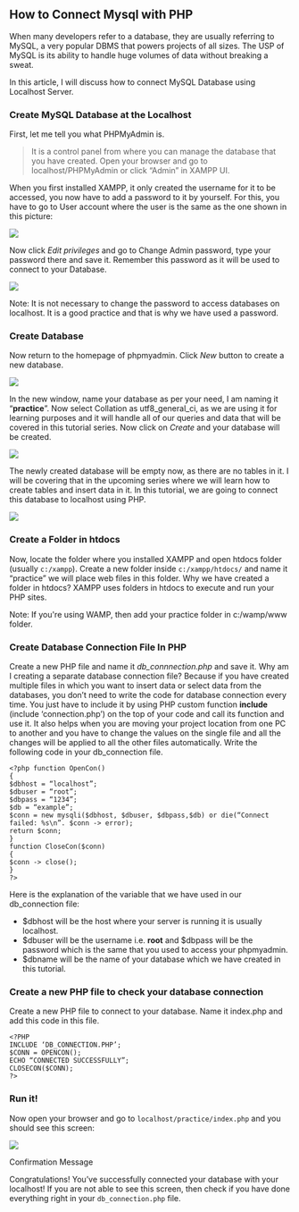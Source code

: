 ## How to Connect Mysql with PHP

When many developers refer to a database, they are usually referring to MySQL, a
very popular DBMS that powers projects of all sizes. The USP of MySQL is its
ability to handle huge volumes of data without breaking a sweat.

In this article, I will discuss how to connect MySQL Database using Localhost Server.


### Create MySQL Database at the Localhost

First, let me tell you what PHPMyAdmin is. 

> It is a control panel from where you can manage the database that you have created. Open your browser and go to
localhost/PHPMyAdmin or click “Admin” in XAMPP UI.

When you first installed XAMPP, it only created the username for it to be
accessed, you now have to add a password to it by yourself. For this, you have
to go to User account where the user is the same as the one shown in this picture:

![](https://cdn-images-1.medium.com/max/880/0*Kjc-5Hwt0tHeDZJE.png)

Now click *Edit privileges* and go to Change Admin password, type your password
there and save it. Remember this password as it will be used to connect to your
Database.

![](https://cdn-images-1.medium.com/max/880/0*Bf6g12KPGGtGDHuS.png)

Note: It is not necessary to change the password to access databases on localhost.
It is a good practice and that is why we have used a password.

### Create Database

Now return to the homepage of phpmyadmin. Click *New* button to create a new
database.

![](https://cdn-images-1.medium.com/max/880/0*7IUxi9DeitEReIya.png)

In the new window, name your database as per your need, I am naming it
“**practice**”. Now select Collation as utf8_general_ci, as we are using it for
learning purposes and it will handle all of our queries and data that will be
covered in this tutorial series. Now click on *Create* and your database will be
created.

![](https://cdn-images-1.medium.com/max/880/0*2Cysb8IhDpvzDuQ7.png)

The newly created database will be empty now, as there are no tables in it. I
will be covering that in the upcoming series where we will learn how to create
tables and insert data in it. In this tutorial, we are going to connect this
database to localhost using PHP.

![](https://cdn-images-1.medium.com/max/880/0*zjlRKjiDUjimMy7q.png)

### Create a Folder in htdocs

Now, locate the folder where you installed XAMPP and open htdocs folder (usually `c:/xampp`). Create a new folder inside `c:/xampp/htdocs/` and name it “practice” we will place web files in this folder.
Why we have created a folder in htdocs? XAMPP uses folders in htdocs to execute and run your PHP sites.

Note: If you're using WAMP, then add your practice folder in c:/wamp/www folder.

### Create Database Connection File In PHP

Create a new PHP file and name it *db_connnection.php* and save it. Why am I
creating a separate database connection file? Because if you have created
multiple files in which you want to insert data or select data from the
databases, you don’t need to write the code for database connection every time.
You just have to include it by using PHP custom function **include** (include
‘connection.php’) on the top of your code and call its function and use it. It
also helps when you are moving your project location from one PC to another and
you have to change the values on the single file and all the changes will be
applied to all the other files automatically. Write the following code in your
db_connection file.

```
<?php function OpenCon()
{
$dbhost = “localhost”;
$dbuser = “root”;
$dbpass = “1234”;
$db = “example”;
$conn = new mysqli($dbhost, $dbuser, $dbpass,$db) or die(“Connect failed: %s\n”. $conn -> error);
return $conn;
}
function CloseCon($conn)
{
$conn -> close();
}
?>
```

Here is the explanation of the variable that we have used in our db_connection
file:

-  $dbhost will be the host where your server is running it is usually localhost.
-  $dbuser will be the username i.e. **root** and $dbpass will be the password
which is the same that you used to access your phpmyadmin.
-  $dbname will be the name of your database which we have created in this
tutorial.

### Create a new PHP file to check your database connection

Create a new PHP file to connect to your database. Name it index.php and add
this code in this file.

```
<?PHP
INCLUDE ‘DB_CONNECTION.PHP’;
$CONN = OPENCON();
ECHO “CONNECTED SUCCESSFULLY”;
CLOSECON($CONN);
?>
```

### Run it!

Now open your browser and go to `localhost/practice/index.php` and you should see
this screen:

![](https://cdn-images-1.medium.com/max/880/0*Jl6hwq9wTGqgI67x.png)

Confirmation Message

Congratulations! You’ve successfully connected your database with your
localhost! If you are not able to see this screen, then check if you have done
everything right in your `db_connection.php` file.
